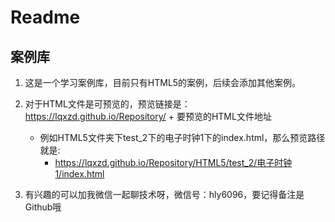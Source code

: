 # Readme

## 案例库
1. 这是一个学习案例库，目前只有HTML5的案例，后续会添加其他案例。

2. 对于HTML文件是可预览的，预览链接是：https://lqxzd.github.io/Repository/  + 要预览的HTML文件地址
    -  例如HTML5文件夹下test_2下的电子时钟1下的index.html，那么预览路径就是:
        - https://lqxzd.github.io/Repository/HTML5/test_2/电子时钟1/index.html
   
3. 有兴趣的可以加我微信一起聊技术呀，微信号：hly6096，要记得备注是Github哦

